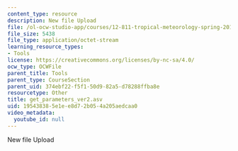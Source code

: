 ```yaml
---
content_type: resource
description: New file Upload
file: /ol-ocw-studio-app/courses/12-811-tropical-meteorology-spring-2011/195438385e1ee8d72b054a205aedcaa0_get_parameters_ver2.asv
file_size: 5438
file_type: application/octet-stream
learning_resource_types:
- Tools
license: https://creativecommons.org/licenses/by-nc-sa/4.0/
ocw_type: OCWFile
parent_title: Tools
parent_type: CourseSection
parent_uid: 374ebf22-f5f1-50d9-82a5-d78288ffba8e
resourcetype: Other
title: get_parameters_ver2.asv
uid: 19543838-5e1e-e8d7-2b05-4a205aedcaa0
video_metadata:
  youtube_id: null
---
```

New file Upload